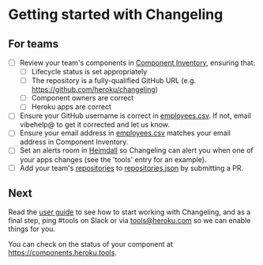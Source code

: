 # Getting started with Changeling

## For teams

- [ ] Review your team's components in [Component Inventory](https://heroku.my.salesforce.com), ensuring that:
  - [ ] Lifecycle status is set appropriately
  - [ ] The repository is a fully-qualified GitHub URL (e.g. https://github.com/heroku/changeling)
  - [ ] Component owners are correct
  - [ ] Heroku apps are correct
- [ ] Ensure your GitHub username is correct in [employees.csv](https://github.com/heroku/changeling/blob/master/config/employees.csv). If not, email vibehelp@ to get it corrected and let us know.
- [ ] Ensure your email address in [employees.csv](https://github.com/heroku/changeling/blob/master/config/employees.csv) matches your email address in Component Inventory.
- [ ] Set an alerts room in [Heimdall](https://github.com/heroku/heimdall/blob/master/repositories.json) so Changeling can alert you when one of your apps changes (see the 'tools' entry for an example).
- [ ] Add your team's [repositories](https://dataclips.heroku.com/gxsqmyzklvorpjpskndnsmdoejhe-All-production-components-by-team) to [repositories.json](https://github.com/heroku/changeling/blob/master/config/repositories.json) by submitting a PR.

## Next

Read the [user guide](https://github.com/heroku/changeling/blob/master/doc/pull_request_flow.md) to see how to start working with Changeling, and as a final step, ping #tools on Slack or via tools@heroku.com so we can enable things for you.

You can check on the status of your component at https://components.heroku.tools.
